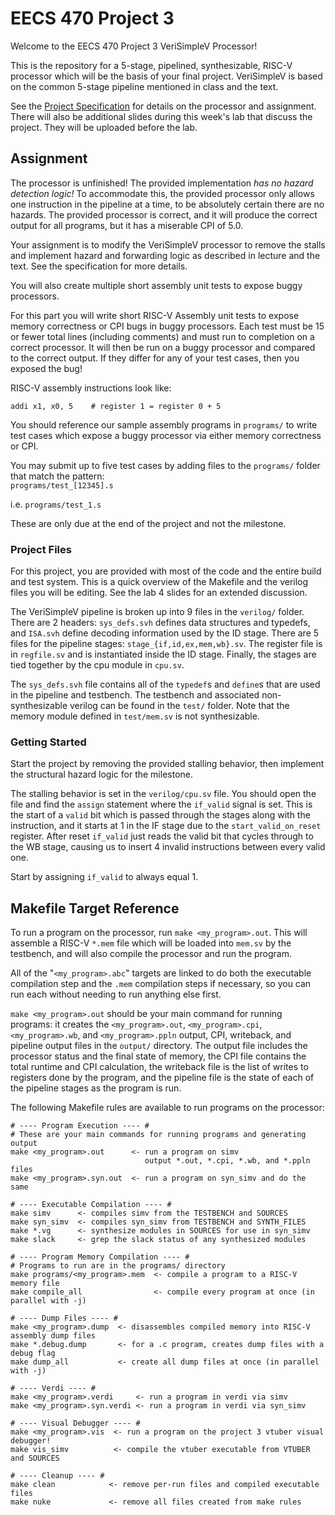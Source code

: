 
# EECS 470 Project 3

Welcome to the EECS 470 Project 3 VeriSimpleV Processor!

This is the repository for a 5-stage, pipelined, synthesizable, RISC-V
processor which will be the basis of your final project. VeriSimpleV is
based on the common 5-stage pipeline mentioned in class and the text.

See the [Project Specification](https://www.eecs.umich.edu/courses/eecs470/labs/p3_specification.pdf)
for details on the processor and assignment. There will also be
additional slides during this week's lab that discuss the project. They
will be uploaded before the lab.

## Assignment

The processor is unfinished! The provided implementation
*has no hazard detection logic!* To accommodate this, the provided
processor only allows one instruction in the pipeline at a time, to be
absolutely certain there are no hazards. The provided processor is
correct, and it will produce the correct output for all programs, but
it has a miserable CPI of 5.0.

Your assignment is to modify the VeriSimpleV processor to remove the
stalls and implement hazard and forwarding logic as described in
lecture and the text. See the specification for more details.

You will also create multiple short assembly unit tests
to expose buggy processors.

For this part you will write short RISC-V Assembly unit tests to expose
memory correctness or CPI bugs in buggy processors. Each test must be 15
or fewer total lines (including comments) and must run to completion on
a correct processor. It will then be run on a buggy processor and
compared to the correct output. If they differ for any of your test
cases, then you exposed the bug!

RISC-V assembly instructions look like:  
```
addi x1, x0, 5    # register 1 = register 0 + 5
```

You should reference our sample assembly programs in `programs/` to
write test cases which expose a buggy processor via either memory
correctness or CPI.

You may submit up to five test cases by adding files to the `programs/`
folder that match the pattern:  
`programs/test_[12345].s`

i.e. `programs/test_1.s`

These are only due at the end of the project and not the milestone.

### Project Files

For this project, you are provided with most of the code and the entire
build and test system. This is a quick overview of the Makefile and the
verilog files you will be editing. See the lab 4 slides for an extended
discussion.

The VeriSimpleV pipeline is broken up into 9 files in the `verilog/`
folder. There are 2 headers: `sys_defs.svh` defines data structures and
typedefs, and `ISA.svh` define decoding information used by the ID
stage. There are 5 files for the pipeline stages:
`stage_{if,id,ex,mem,wb}.sv`. The register file is in `regfile.sv` and
is instantiated inside the ID stage. Finally, the stages are tied
together by the cpu module in `cpu.sv`.

The `sys_defs.svh` file contains all of the `typedef`s and `define`s
that are used in the pipeline and testbench. The testbench and
associated non-synthesizable verilog can be found in the `test/`
folder. Note that the memory module defined in `test/mem.sv` is
not synthesizable.

### Getting Started

Start the project by removing the provided stalling behavior, then
implement the structural hazard logic for the milestone.

The stalling behavior is set in the `verilog/cpu.sv` file. You should
open the file and find the `assign` statement where the `if_valid`
signal is set. This is the start of a `valid` bit which is passed
through the stages along with the instruction, and it starts at 1 in the
IF stage due to the `start_valid_on_reset` register. After reset
`if_valid` just reads the valid bit that cycles through to the WB stage,
causing us to insert 4 invalid instructions between every valid one.

Start by assigning `if_valid` to always equal 1.

## Makefile Target Reference

To run a program on the processor, run `make <my_program>.out`. This
will assemble a RISC-V `*.mem` file which will be loaded into `mem.sv`
by the testbench, and will also compile the processor and run the
program.

All of the "`<my_program>.abc`" targets are linked to do both the
executable compilation step and the `.mem` compilation steps if
necessary, so you can run each without needing to run anything else
first.

`make <my_program>.out` should be your main command for running
programs: it creates the `<my_program>.out`, `<my_program>.cpi`,
`<my_program>.wb`, and `<my_program>.ppln` output, CPI, writeback, and
pipeline output files in the `output/` directory. The output file
includes the processor status and the final state of memory, the CPI
file contains the total runtime and CPI calculation, the writeback file
is the list of writes to registers done by the program, and the pipeline
file is the state of each of the pipeline stages as the program is run.

The following Makefile rules are available to run programs on the
processor:

```
# ---- Program Execution ---- #
# These are your main commands for running programs and generating output
make <my_program>.out      <- run a program on simv
                              output *.out, *.cpi, *.wb, and *.ppln files
make <my_program>.syn.out  <- run a program on syn_simv and do the same

# ---- Executable Compilation ---- #
make simv      <- compiles simv from the TESTBENCH and SOURCES
make syn_simv  <- compiles syn_simv from TESTBENCH and SYNTH_FILES
make *.vg      <- synthesize modules in SOURCES for use in syn_simv
make slack     <- grep the slack status of any synthesized modules

# ---- Program Memory Compilation ---- #
# Programs to run are in the programs/ directory
make programs/<my_program>.mem  <- compile a program to a RISC-V memory file
make compile_all                <- compile every program at once (in parallel with -j)

# ---- Dump Files ---- #
make <my_program>.dump  <- disassembles compiled memory into RISC-V assembly dump files
make *.debug.dump       <- for a .c program, creates dump files with a debug flag
make dump_all           <- create all dump files at once (in parallel with -j)

# ---- Verdi ---- #
make <my_program>.verdi     <- run a program in verdi via simv
make <my_program>.syn.verdi <- run a program in verdi via syn_simv

# ---- Visual Debugger ---- #
make <my_program>.vis  <- run a program on the project 3 vtuber visual debugger!
make vis_simv          <- compile the vtuber executable from VTUBER and SOURCES

# ---- Cleanup ---- #
make clean            <- remove per-run files and compiled executable files
make nuke             <- remove all files created from make rules
```
